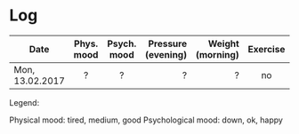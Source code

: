 # Log

| Date            | Phys. mood | Psych. mood | Pressure (evening) | Weight (morning) | Exercise | Sugar  | Note |
|-----------------|:----------:|:-----------:|-------------------:|-----------------:|:--------:|:------:|------|
| Mon, 13.02.2017 |      ?     |      ?      |          ?         |          ?       |    no    |   no   |   -  |

Legend:

Physical mood: tired, medium, good
Psychological mood: down, ok, happy